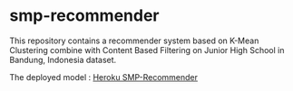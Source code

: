 # smp-recommender
This repository contains a recommender system based on K-Mean Clustering combine with Content Based Filtering on Junior High School in Bandung, Indonesia dataset.

The deployed model : [Heroku SMP-Recommender](https://smp-recommender-system.herokuapp.com)
